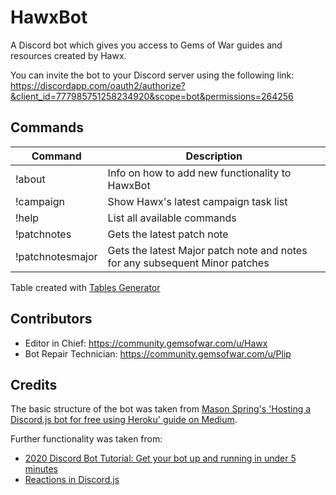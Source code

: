 # HawxBot

A Discord bot which gives you access to Gems of War guides and resources created by Hawx.

You can invite the bot to your Discord server using the following link:
https://discordapp.com/oauth2/authorize?&client_id=777985751258234920&scope=bot&permissions=264256

## Commands

| Command          | Description                                                                               |
|------------------|-------------------------------------------------------------------------------------------|
| !about           | Info on how to add new functionality to HawxBot                                           |
| !campaign        | Show Hawx's latest campaign task list                                                     |
| !help            | List all available commands                                                               |
| !patchnotes      | Gets the latest patch note                                                                |
| !patchnotesmajor | Gets the latest Major patch note and notes for any subsequent Minor patches               |

Table created with [Tables Generator](https://www.tablesgenerator.com/markdown_tables)

## Contributors

* Editor in Chief: https://community.gemsofwar.com/u/Hawx
* Bot Repair Technician: https://community.gemsofwar.com/u/Plip

## Credits

The basic structure of the bot was taken from [Mason Spring's 'Hosting a Discord.js bot for free using Heroku' guide on Medium](https://medium.com/@mason.spr/hosting-a-discord-js-bot-for-free-using-heroku-564c3da2d23f).

Further functionality was taken from:
* [2020 Discord Bot Tutorial: Get your bot up and running in under 5 minutes](https://codeburst.io/discord-bot-tutorial-2020-a8a2e37e347c)
* [Reactions in Discord.js](https://discordjs.guide/popular-topics/reactions.html#custom-emojis)
